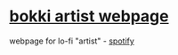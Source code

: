 # [bokki artist webpage](https://maximosan.github.io/bokki/)

webpage for lo-fi "artist" - [spotify](https://open.spotify.com/artist/1gmAvUNIqrPSGklxtoj514?si=hXraLvrBQj2wyKGW9ZZW7g)
